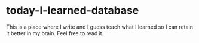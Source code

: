 # today-I-learned-database
This is a place where I write and I guess teach what I learned so I can retain it better in my brain. Feel free to read it.
